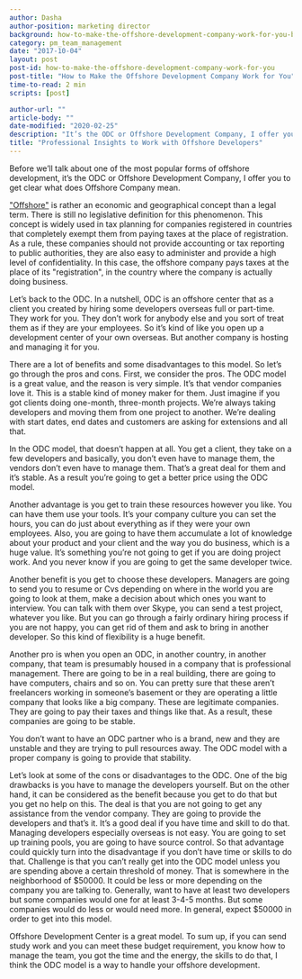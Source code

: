 ```yaml
---
author: Dasha
author-position: marketing director
background: how-to-make-the-offshore-development-company-work-for-you-back
category: pm_team_management
date: "2017-10-04"
layout: post
post-id: how-to-make-the-offshore-development-company-work-for-you
post-title: "How to Make the Offshore Development Company Work for You"
time-to-read: 2 min
scripts: [post]

author-url: ""
article-body: ""
date-modified: "2020-02-25"
description: "It’s the ODC or Offshore Development Company, I offer you to get clear what does Offshore Company mean"
title: "Professional Insights to Work with Offshore Developers"
---
```


Before we’ll talk about one of the most popular forms of offshore development, it’s the ODC or Offshore Development Company, I offer you to get clear what does Offshore Company mean. 

["Offshore"](https://en.wikipedia.org/wiki/Offshore_company)  is rather an economic and geographical concept than a legal term. There is still no legislative definition for this phenomenon. This concept is widely used in tax planning for companies registered in countries that completely exempt them from paying taxes at the place of registration. 
As a rule, these companies should not provide accounting or tax reporting to public authorities, they are also easy to administer and provide a high level of confidentiality. In this case, the offshore company pays taxes at the place of its "registration",  in the country where the company is actually doing business.

Let’s back to the ODC. In a nutshell, ODC is an offshore center that as a client you created by hiring some developers overseas full or part-time. They work for you. They don’t work for anybody else and you sort of treat them as if they are your employees. So it’s kind of like you open up a development center of your own overseas. But another company is hosting and managing it for you. 

There are a lot of benefits and some disadvantages to this model. So let’s go through the pros and cons. First, we consider the pros. The ODC model is a great value, and the reason is very simple. It’s that vendor companies love it. This is a stable kind of money maker for them. Just imagine if you got clients doing one-month, three-month projects. We’re always taking developers and moving them from one project to another. We’re dealing with start dates, end dates and customers are asking for extensions and all that. 

In the ODC model, that doesn’t happen at all. You get a client, they take on a few developers and basically, you don’t even have to manage them, the vendors don’t even have to manage them. That’s a great deal for them and it’s stable. As a result you’re going to get a better price using the ODC model. 

Another advantage is you get to train these resources however you like. You can have them use your tools. It’s your company culture you can set the hours, you can do just about everything as if they were your own employees. Also, you are going to have them accumulate a lot of knowledge about your product and your client and the way you do business, which is a huge value. It’s something you’re not going to get if you are doing project work. And you never know if you are going to get the same developer twice. 

Another benefit is you get to choose these developers. Managers are going to send you to resume or Cvs depending on where in the world you are going to look at them, make a decision about which ones you want to interview. You can talk with them over Skype, you can send a test project, whatever you like. But you can go through a fairly ordinary hiring process if you are not happy, you can get rid of them and ask to bring in another developer. So this kind of flexibility is a huge benefit. 

Another pro is when you open an ODC, in another country, in another company, that team is presumably housed in a company that is professional management. There are going to be in a real building, there are going to have computers, chairs and so on. You can pretty sure that these aren’t freelancers working in someone’s basement or they are operating a little company that looks like a big company. These are legitimate companies. They are going to pay their taxes and things like that. As a result, these companies are going to be stable. 

You don’t want to have an ODC partner who is a brand, new and they are unstable and they are trying to pull resources away. The ODC model with a proper company is going to provide that stability. 

Let’s look at some of the cons or disadvantages to the ODC. One of the big drawbacks is you have to manage the developers yourself. But on the other hand, it can be considered as the benefit because you get to do that but you get no help on this. The deal is that you are not going to get any assistance from the vendor company. They are going to provide the developers and that’s it. It’s a good deal if you have time and skill to do that. Managing developers especially overseas is not easy. You are going to set up training pools, you are going to have source control. So that advantage could quickly turn into the disadvantage if you don’t have time or skills to do that. Challenge is that you can’t really get into the ODC model unless you are spending above a certain threshold of money. That is somewhere in the neighborhood of $50000. It could be less or more depending on the company you are talking to. Generally, want to have at least two developers but some companies would one for at least 3-4-5 months. But some companies would do less or would need more. In general, expect $50000 in order to get into this model.

Offshore Development Center is a great model. To sum up, if you can send study work and you can meet these budget requirement, you know how to manage the team, you got the time and the energy, the skills to do that, I think the ODC model is a way to handle your offshore development. 
